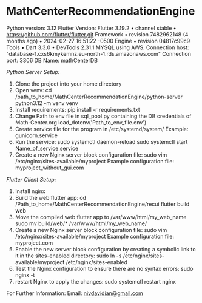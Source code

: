 # MathCenterRecommendationEngine

Python version: 3.12
Flutter Version: 
    Flutter 3.19.2 • channel stable • https://github.com/flutter/flutter.git
    Framework • revision 7482962148 (4 months ago) • 2024-02-27 16:51:22 -0500
    Engine • revision 04817c99c9
    Tools • Dart 3.3.0 • DevTools 2.31.1
MYSQL using AWS.
    Connection host: "database-1.cxs6kmykemnz.eu-north-1.rds.amazonaws.com"
    Connection port: 3306
    DB Name: mathCenterDB

*Python Server Setup:*
1. Clone the project into your home directory
2. Open venv:
    cd /path_to_home/MathCenterRecommendationEngine/python-server
    python3.12 -m venv venv
3. Install requirements:
    pip install -r requirements.txt
4. Change Path to env file in sql_pool.py containing the DB credentials of Math-Center.org
    load_dotenv('Path_to_env_file.env')
5. Create service file for the program in /etc/systemd/system/
    Example: gunicorn.service
6. Run the service: 
    sudo systemctl daemon-reload
    sudo systemctl start Name_of_service.service
7. Create a new Nginx server block configuration file:
    sudo vim /etc/nginx/sites-available/myproject
    Example configuration file: myproject_without_gui.com

*Flutter Client Setup:*
1. Install nginx
2. Build the web flutter app: 
    cd /Path_to_home/MathCenterRecommendationEngine/recui
    flutter build web
3. Move the compiled web flutter app to /var/www/html/my_web_name
    sudo mv build/web/* /var/www/html/my_web_name/
4. Create a new Nginx server block configuration file:
    sudo vim /etc/nginx/sites-available/myproject
    Example configuration file: myproject.com
5. Enable the new server block configuration by creating a symbolic link to it in the sites-enabled directory:
    sudo ln -s /etc/nginx/sites-available/myproject /etc/nginx/sites-enabled
6. Test the Nginx configuration to ensure there are no syntax errors:
    sudo nginx -t
7. restart Nginx to apply the changes:
    sudo systemctl restart nginx


For Further Information:
Email: nivdavidian@gmail.com


